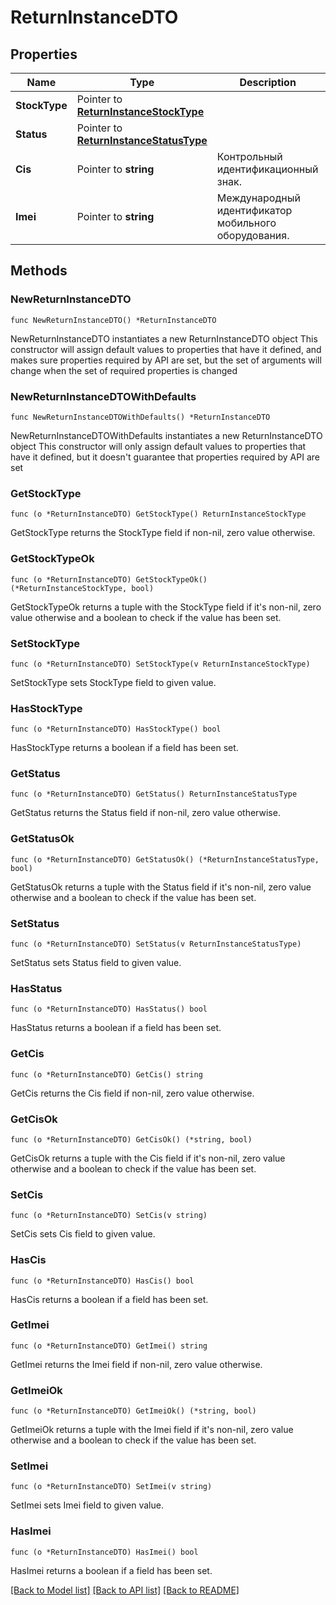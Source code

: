 # ReturnInstanceDTO

## Properties

Name | Type | Description | Notes
------------ | ------------- | ------------- | -------------
**StockType** | Pointer to [**ReturnInstanceStockType**](ReturnInstanceStockType.md) |  | [optional] 
**Status** | Pointer to [**ReturnInstanceStatusType**](ReturnInstanceStatusType.md) |  | [optional] 
**Cis** | Pointer to **string** | Контрольный идентификационный знак. | [optional] 
**Imei** | Pointer to **string** | Международный идентификатор мобильного оборудования. | [optional] 

## Methods

### NewReturnInstanceDTO

`func NewReturnInstanceDTO() *ReturnInstanceDTO`

NewReturnInstanceDTO instantiates a new ReturnInstanceDTO object
This constructor will assign default values to properties that have it defined,
and makes sure properties required by API are set, but the set of arguments
will change when the set of required properties is changed

### NewReturnInstanceDTOWithDefaults

`func NewReturnInstanceDTOWithDefaults() *ReturnInstanceDTO`

NewReturnInstanceDTOWithDefaults instantiates a new ReturnInstanceDTO object
This constructor will only assign default values to properties that have it defined,
but it doesn't guarantee that properties required by API are set

### GetStockType

`func (o *ReturnInstanceDTO) GetStockType() ReturnInstanceStockType`

GetStockType returns the StockType field if non-nil, zero value otherwise.

### GetStockTypeOk

`func (o *ReturnInstanceDTO) GetStockTypeOk() (*ReturnInstanceStockType, bool)`

GetStockTypeOk returns a tuple with the StockType field if it's non-nil, zero value otherwise
and a boolean to check if the value has been set.

### SetStockType

`func (o *ReturnInstanceDTO) SetStockType(v ReturnInstanceStockType)`

SetStockType sets StockType field to given value.

### HasStockType

`func (o *ReturnInstanceDTO) HasStockType() bool`

HasStockType returns a boolean if a field has been set.

### GetStatus

`func (o *ReturnInstanceDTO) GetStatus() ReturnInstanceStatusType`

GetStatus returns the Status field if non-nil, zero value otherwise.

### GetStatusOk

`func (o *ReturnInstanceDTO) GetStatusOk() (*ReturnInstanceStatusType, bool)`

GetStatusOk returns a tuple with the Status field if it's non-nil, zero value otherwise
and a boolean to check if the value has been set.

### SetStatus

`func (o *ReturnInstanceDTO) SetStatus(v ReturnInstanceStatusType)`

SetStatus sets Status field to given value.

### HasStatus

`func (o *ReturnInstanceDTO) HasStatus() bool`

HasStatus returns a boolean if a field has been set.

### GetCis

`func (o *ReturnInstanceDTO) GetCis() string`

GetCis returns the Cis field if non-nil, zero value otherwise.

### GetCisOk

`func (o *ReturnInstanceDTO) GetCisOk() (*string, bool)`

GetCisOk returns a tuple with the Cis field if it's non-nil, zero value otherwise
and a boolean to check if the value has been set.

### SetCis

`func (o *ReturnInstanceDTO) SetCis(v string)`

SetCis sets Cis field to given value.

### HasCis

`func (o *ReturnInstanceDTO) HasCis() bool`

HasCis returns a boolean if a field has been set.

### GetImei

`func (o *ReturnInstanceDTO) GetImei() string`

GetImei returns the Imei field if non-nil, zero value otherwise.

### GetImeiOk

`func (o *ReturnInstanceDTO) GetImeiOk() (*string, bool)`

GetImeiOk returns a tuple with the Imei field if it's non-nil, zero value otherwise
and a boolean to check if the value has been set.

### SetImei

`func (o *ReturnInstanceDTO) SetImei(v string)`

SetImei sets Imei field to given value.

### HasImei

`func (o *ReturnInstanceDTO) HasImei() bool`

HasImei returns a boolean if a field has been set.


[[Back to Model list]](../README.md#documentation-for-models) [[Back to API list]](../README.md#documentation-for-api-endpoints) [[Back to README]](../README.md)


